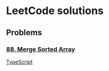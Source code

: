 # LeetCode solutions

## Problems

### [88. Merge Sorted Array](https://leetcode.com/problems/merge-sorted-array)

[TypeScript](./TypeScript/solutions/merge-sorted-array.ts)
